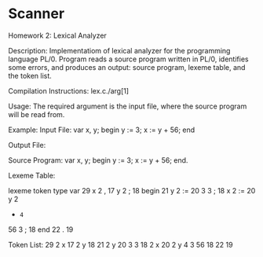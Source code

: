 # Scanner

Homework 2: Lexical Analyzer

Description: Implementatiom of lexical analyzer for the programming language PL/0. Program reads a source program written in
PL/0, identifies some errors, and produces an output: source program, lexeme table, and the token list.

Compilation Instructions:
lex.c./arg[1]

Usage:
The required argument is the input file, where the source program will be read from. 

Example:
Input File:
var x, y;
begin
y := 3;
x := y + 56;
end

Output File:
               
Source Program:
var x, y;
begin
y := 3;
x := y + 56;
end.

Lexeme Table:

lexeme token type
var   29
x     2
,     17
y     2
;     18
begin 21
y     2
:=    20
3     3
;     18
x     2
:=    20
y     2
+     4
56    3
;     18
end   22
.     19

Token List:
29 2 x 17 2 y 18 21 2 y 20 3 3 18 2 x 20 2 y 4 3 56 18 22 19
